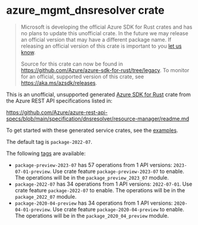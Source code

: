 # azure_mgmt_dnsresolver crate

> Microsoft is developing the official Azure SDK for Rust crates and has no plans to update this unofficial crate.
> In the future we may release an official version that may have a different package name.
> If releasing an official version of this crate is important to you [let us know](https://github.com/Azure/azure-sdk-for-rust/issues/new/choose).
>
> Source for this crate can now be found in <https://github.com/Azure/azure-sdk-for-rust/tree/legacy>.
> To monitor for an official, supported version of this crate, see <https://aka.ms/azsdk/releases>.

This is an unofficial, unsupported generated [Azure SDK for Rust](https://github.com/Azure/azure-sdk-for-rust/tree/legacy) crate from the Azure REST API specifications listed in:

https://github.com/Azure/azure-rest-api-specs/blob/main/specification/dnsresolver/resource-manager/readme.md

To get started with these generated service crates, see the [examples](https://github.com/Azure/azure-sdk-for-rust/blob/legacy/services/README.md#examples).

The default tag is `package-2022-07`.

The following [tags](https://github.com/Azure/azure-sdk-for-rust/blob/legacy/services/tags.md) are available:

- `package-preview-2023-07` has 57 operations from 1 API versions: `2023-07-01-preview`. Use crate feature `package-preview-2023-07` to enable. The operations will be in the `package_preview_2023_07` module.
- `package-2022-07` has 34 operations from 1 API versions: `2022-07-01`. Use crate feature `package-2022-07` to enable. The operations will be in the `package_2022_07` module.
- `package-2020-04-preview` has 34 operations from 1 API versions: `2020-04-01-preview`. Use crate feature `package-2020-04-preview` to enable. The operations will be in the `package_2020_04_preview` module.